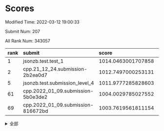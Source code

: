 # Scores

Modified Time: 2022-03-12 19:00:33

Submit Num: 207

All Rank Num: 343057

| rank |               submit               |       score        |       sigma        | pk_num |
| :--- | :--------------------------------- | :----------------- | :----------------- | :----- |
| 1    | jsonzb.test.test_1                 | 1014.0463001707858 | 0.8223282713216501 | 6636   |
| 2    | cpp.21_12_24.submission-2b2ea0d7   | 1012.7497000253131 | 0.8070693802429774 | 6633   |
| 5    | jsonzb.test.submission_level_4     | 1011.9777285828603 | 0.7949172947308846 | 6625   |
| 61   | cpp.2022_01_09.submission-5b0e3de2 | 1004.0029785027552 | 0.7217863019255032 | 6627   |
| 69   | cpp.2022_01_09.submission-816672bd | 1003.7619561811154 | 0.7120033828482235 | 6630   |


<details>
<summary>全部</summary>

| rank |                 submit                 |       score        |       sigma        | pk_num |
| :--- | :------------------------------------- | :----------------- | :----------------- | :----- |
| 1    | jsonzb.test.test_1                     | 1014.0463001707858 | 0.8223282713216501 | 6636   |
| 2    | cpp.21_12_24.submission-2b2ea0d7       | 1012.7497000253131 | 0.8070693802429774 | 6633   |
| 3    | gobigger.level_3.submission_level_3_27 | 1012.2112765135569 | 0.8082912138735715 | 6630   |
| 4    | gobigger.level_3.submission_level_3_42 | 1012.0212449695302 | 0.7933963982879649 | 6631   |
| 5    | jsonzb.test.submission_level_4         | 1011.9777285828603 | 0.7949172947308846 | 6625   |
| 6    | gobigger.level_3.submission_level_3_5  | 1011.6573929939029 | 0.77864990373893   | 6629   |
| 7    | gobigger.level_3.submission_level_3_36 | 1011.2651410143284 | 0.755168977805567  | 6631   |
| 8    | gobigger.level_3.submission_level_3_21 | 1011.1910834833889 | 0.7676369971565346 | 6629   |
| 9    | gobigger.level_3.submission_level_3_47 | 1011.0431873612862 | 0.7500608053314772 | 6631   |
| 10   | gobigger.level_3.submission_level_3_23 | 1010.9813733560369 | 0.7699116254963501 | 6623   |
| 11   | gobigger.level_3.submission_level_3_24 | 1010.9590304156034 | 0.7841531310426819 | 6634   |
| 12   | gobigger.level_3.submission_level_3_10 | 1010.9329186547029 | 0.7720015530727563 | 6629   |
| 13   | gobigger.level_3.submission_level_3_15 | 1010.8690411504069 | 0.7705035428056127 | 6629   |
| 14   | gobigger.level_3.submission_level_3_20 | 1010.7981070230574 | 0.7731689300779386 | 6627   |
| 15   | gobigger.level_3.submission_level_3_3  | 1010.7548180268504 | 0.7758962938954447 | 6622   |
| 16   | gobigger.level_3.submission_level_3_16 | 1010.5977107624875 | 0.7740079554814672 | 6632   |
| 17   | gobigger.level_3.submission_level_3_48 | 1010.4700482159543 | 0.7570389711021289 | 6630   |
| 18   | gobigger.level_3.submission_level_3_9  | 1010.416826538503  | 0.7519772287343423 | 6629   |
| 19   | gobigger.level_3.submission_level_3_13 | 1010.3246578609618 | 0.7662003004587338 | 6630   |
| 20   | gobigger.level_3.submission_level_3_30 | 1010.3149193135964 | 0.7656029905723982 | 6630   |
| 21   | gobigger.level_3.submission_level_3_14 | 1010.2941733529744 | 0.7773288382568133 | 6626   |
| 22   | gobigger.level_3.submission_level_3_19 | 1010.2620393106246 | 0.7816800604553626 | 6634   |
| 23   | gobigger.level_3.submission_level_3_6  | 1010.2581385936844 | 0.7500511328650568 | 6637   |
| 24   | gobigger.level_3.submission_level_3_7  | 1010.1844803490471 | 0.7594904828014353 | 6629   |
| 25   | gobigger.level_3.submission_level_3_32 | 1009.840852015645  | 0.7619579902202465 | 6630   |
| 26   | gobigger.level_3.submission_level_3_18 | 1009.8111225913628 | 0.7629597394496676 | 6629   |
| 27   | gobigger.level_3.submission_level_3_25 | 1009.7944317914338 | 0.7576717005278834 | 6623   |
| 28   | gobigger.level_3.submission_level_3_39 | 1009.7559446450151 | 0.7693149858875308 | 6625   |
| 29   | gobigger.level_3.submission_level_3_26 | 1009.7323754284379 | 0.7605984540141072 | 6629   |
| 30   | gobigger.level_3.submission_level_3_12 | 1009.7082979561563 | 0.7413144059660067 | 6630   |
| 31   | gobigger.level_3.submission_level_3_37 | 1009.6995554421726 | 0.7694844931523488 | 6631   |
| 32   | gobigger.level_3.submission_level_3_2  | 1009.6914908865699 | 0.7381116798658942 | 6626   |
| 33   | gobigger.level_3.submission_level_3_22 | 1009.69102652764   | 0.7544292774821864 | 6627   |
| 34   | gobigger.level_3.submission_level_3_35 | 1009.6751097935945 | 0.7375141627246178 | 6629   |
| 35   | gobigger.level_3.submission_level_3_1  | 1009.6655439016059 | 0.7459411351295038 | 6629   |
| 36   | gobigger.level_3.submission_level_3_46 | 1009.602949216093  | 0.7516011737131708 | 6625   |
| 37   | gobigger.level_3.submission_level_3_29 | 1009.4623998184127 | 0.7701433982539225 | 6631   |
| 38   | gobigger.level_3.submission_level_3_0  | 1009.369013205003  | 0.7519721700143042 | 6625   |
| 39   | gobigger.level_3.submission_level_3_41 | 1009.3406959366812 | 0.7851724102769896 | 6631   |
| 40   | gobigger.level_3.submission_level_3_11 | 1009.3389907654342 | 0.7527702929207196 | 6633   |
| 41   | gobigger.level_3.submission_level_3_4  | 1009.3304313616119 | 0.7475938603310798 | 6627   |
| 42   | gobigger.level_3.submission_level_3_34 | 1009.3164965757026 | 0.7485795270969279 | 6632   |
| 43   | gobigger.level_3.submission_level_3_17 | 1009.1421855324694 | 0.7464134923361019 | 6628   |
| 44   | gobigger.level_3.submission_level_3_28 | 1009.0324788345163 | 0.753597585629712  | 6630   |
| 45   | gobigger.level_3.submission_level_3_49 | 1009.0029104037864 | 0.743958880147841  | 6628   |
| 46   | gobigger.level_3.submission_level_3_43 | 1008.8781658181863 | 0.7660734908582664 | 6626   |
| 47   | gobigger.level_3.submission_level_3_40 | 1008.7217907816867 | 0.7621099394069331 | 6632   |
| 48   | gobigger.level_3.submission_level_3_44 | 1008.7177295302689 | 0.755801606188078  | 6631   |
| 49   | gobigger.level_3.submission_level_3_8  | 1008.6748898064182 | 0.7598823449058987 | 6626   |
| 50   | gobigger.level_3.submission_level_3_31 | 1008.3779965263377 | 0.7608620595665881 | 6624   |
| 51   | gobigger.level_3.submission_level_3_33 | 1008.3065320706945 | 0.7278719834814144 | 6631   |
| 52   | gobigger.level_3.submission_level_3_45 | 1008.19624100106   | 0.7450547872588544 | 6628   |
| 53   | gobigger.level_3.submission_level_3_38 | 1008.1377567865931 | 0.7447335431876819 | 6630   |
| 54   | gobigger.level_1.submission_level_1_48 | 1004.6915753221735 | 0.7173534096348608 | 6628   |
| 55   | gobigger.level_1.submission_level_1_45 | 1004.2976966390088 | 0.7194904241035702 | 6630   |
| 56   | gobigger.level_1.submission_level_1_0  | 1004.2329345696876 | 0.7112515579966618 | 6634   |
| 57   | gobigger.level_1.submission_level_1_31 | 1004.1959208811047 | 0.7169342359999223 | 6630   |
| 58   | gobigger.level_1.submission_level_1_37 | 1004.1417953338744 | 0.7212158405578992 | 6630   |
| 59   | gobigger.level_1.submission_level_1_49 | 1004.1242822622532 | 0.7190248910641254 | 6629   |
| 60   | gobigger.level_1.submission_level_1_39 | 1004.0687473008184 | 0.7108101109074362 | 6631   |
| 61   | cpp.2022_01_09.submission-5b0e3de2     | 1004.0029785027552 | 0.7217863019255032 | 6627   |
| 62   | gobigger.level_1.submission_level_1_13 | 1003.949282692734  | 0.7062662172223323 | 6629   |
| 63   | gobigger.level_1.submission_level_1_16 | 1003.8389887033238 | 0.7158233584571342 | 6628   |
| 64   | gobigger.level_1.submission_level_1_42 | 1003.8134385771043 | 0.7203998501877701 | 6629   |
| 65   | gobigger.level_1.submission_level_1_47 | 1003.7879139458088 | 0.7205640447501058 | 6631   |
| 66   | gobigger.level_1.submission_level_1_2  | 1003.7809470898878 | 0.7116490748861293 | 6634   |
| 67   | gobigger.level_1.submission_level_1_46 | 1003.774526132183  | 0.7164632297359715 | 6629   |
| 68   | gobigger.level_1.submission_level_1_3  | 1003.7735494052456 | 0.722366782800968  | 6629   |
| 69   | cpp.2022_01_09.submission-816672bd     | 1003.7619561811154 | 0.7120033828482235 | 6630   |
| 70   | gobigger.level_1.submission_level_1_44 | 1003.7564958812297 | 0.7240829106358719 | 6629   |
| 71   | gobigger.level_1.submission_level_1_35 | 1003.7276246730007 | 0.7068720606342246 | 6629   |
| 72   | gobigger.level_1.submission_level_1_19 | 1003.6552146883599 | 0.7114377956742137 | 6629   |
| 73   | gobigger.level_1.submission_level_1_36 | 1003.6258073856936 | 0.7190880247795131 | 6632   |
| 74   | gobigger.level_1.submission_level_1_29 | 1003.601745828164  | 0.725596389421515  | 6625   |
| 75   | gobigger.level_1.submission_level_1_26 | 1003.588807471271  | 0.719361199319637  | 6627   |
| 76   | gobigger.level_1.submission_level_1_33 | 1003.5713845346074 | 0.7165010277369797 | 6622   |
| 77   | gobigger.level_1.submission_level_1_12 | 1003.5366224236116 | 0.7140992401286862 | 6632   |
| 78   | gobigger.level_1.submission_level_1_4  | 1003.5288858278711 | 0.7093340314159657 | 6633   |
| 79   | gobigger.level_1.submission_level_1_6  | 1003.44159177722   | 0.7281116205566616 | 6630   |
| 80   | gobigger.level_1.submission_level_1_34 | 1003.4106819751728 | 0.707311427063215  | 6628   |
| 81   | gobigger.level_1.submission_level_1_8  | 1003.4098096070117 | 0.7209275734216652 | 6626   |
| 82   | gobigger.level_1.submission_level_1_38 | 1003.3222033623102 | 0.710566187977516  | 6626   |
| 83   | gobigger.level_1.submission_level_1_41 | 1003.287930540577  | 0.7133056012870417 | 6631   |
| 84   | gobigger.level_1.submission_level_1_22 | 1003.2223193997816 | 0.7097237705556829 | 6625   |
| 85   | gobigger.level_1.submission_level_1_1  | 1003.2156838413986 | 0.7100953362793176 | 6624   |
| 86   | gobigger.level_1.submission_level_1_32 | 1003.1799334368598 | 0.7256391394563363 | 6628   |
| 87   | gobigger.level_1.submission_level_1_11 | 1003.1790352652878 | 0.7163459436060526 | 6633   |
| 88   | gobigger.level_1.submission_level_1_27 | 1003.1679301660979 | 0.7089503229348287 | 6629   |
| 89   | gobigger.level_1.submission_level_1_21 | 1003.1260026168704 | 0.7223926352753647 | 6633   |
| 90   | gobigger.level_1.submission_level_1_9  | 1003.0852449410752 | 0.7097427445945134 | 6623   |
| 91   | gobigger.level_1.submission_level_1_7  | 1003.0639276375321 | 0.6999591472690704 | 6632   |
| 92   | gobigger.level_1.submission_level_1_24 | 1003.0236847987727 | 0.7079394651730142 | 6630   |
| 93   | gobigger.level_1.submission_level_1_28 | 1002.9860922195146 | 0.7159361710404923 | 6630   |
| 94   | gobigger.level_1.submission_level_1_43 | 1002.9577603907294 | 0.714514182802675  | 6631   |
| 95   | gobigger.level_1.submission_level_1_10 | 1002.941082193772  | 0.7161678402861102 | 6632   |
| 96   | gobigger.level_1.submission_level_1_14 | 1002.9243356900006 | 0.7104445102401433 | 6627   |
| 97   | gobigger.level_1.submission_level_1_40 | 1002.9026227574354 | 0.7205646886839204 | 6626   |
| 98   | gobigger.level_1.submission_level_1_15 | 1002.89749907003   | 0.7025191067588181 | 6627   |
| 99   | gobigger.level_1.submission_level_1_18 | 1002.8208902625865 | 0.7101036258248075 | 6628   |
| 100  | gobigger.level_1.submission_level_1_17 | 1002.7972154236858 | 0.7143103343057657 | 6631   |
| 101  | gobigger.level_1.submission_level_1_23 | 1002.742056605868  | 0.7051026314335102 | 6630   |
| 102  | gobigger.level_1.submission_level_1_30 | 1002.5546879437219 | 0.7223545766484515 | 6631   |
| 103  | gobigger.level_1.submission_level_1_25 | 1002.449343674539  | 0.7278441816004768 | 6634   |
| 104  | gobigger.level_1.submission_level_1_5  | 1002.2992577602621 | 0.7156816682155931 | 6625   |
| 105  | gobigger.level_1.submission_level_1_20 | 1002.1904529481733 | 0.7123430085364172 | 6625   |
| 106  | gobigger.random.submission_random_35   | 997.7623834313587  | 0.7095652241659957 | 6629   |
| 107  | gobigger.random.submission_random_10   | 997.387946470076   | 0.7109203144789511 | 6627   |
| 108  | gobigger.random.submission_random_17   | 997.2145153606741  | 0.6965102914701196 | 6633   |
| 109  | gobigger.random.submission_random_32   | 997.074577490027   | 0.7142623709911934 | 6624   |
| 110  | gobigger.random.submission_random_43   | 996.763710282162   | 0.7124940337692751 | 6624   |
| 111  | gobigger.random.submission_random_11   | 996.6914946469271  | 0.7027957772871376 | 6629   |
| 112  | gobigger.random.submission_random_16   | 996.6343759146217  | 0.7094405627839965 | 6630   |
| 113  | gobigger.random.submission_random_18   | 996.606393577373   | 0.7014614392092864 | 6629   |
| 114  | gobigger.random.submission_random_44   | 996.5807267434585  | 0.7094895868831851 | 6631   |
| 115  | gobigger.random.submission_random_27   | 996.5162466126852  | 0.7081904517287911 | 6629   |
| 116  | gobigger.random.submission_random_15   | 996.5047456958628  | 0.7120606188079931 | 6632   |
| 117  | gobigger.random.submission_random_9    | 996.4331241145201  | 0.7020146119755609 | 6629   |
| 118  | gobigger.random.submission_random_41   | 996.4208364300144  | 0.6996601330504043 | 6623   |
| 119  | gobigger.random.submission_random_39   | 996.4087161117346  | 0.7141038410962247 | 6630   |
| 120  | gobigger.random.submission_random_42   | 996.3930036344354  | 0.702321725650549  | 6629   |
| 121  | gobigger.random.submission_random_29   | 996.3685832617398  | 0.7162193517387669 | 6632   |
| 122  | gobigger.random.submission_random_37   | 996.3304481559418  | 0.7098016203801198 | 6627   |
| 123  | gobigger.random.submission_random_3    | 996.3267018616289  | 0.6985168152340189 | 6629   |
| 124  | gobigger.random.submission_random_21   | 996.181859340655   | 0.7109725314976852 | 6627   |
| 125  | gobigger.random.submission_random_47   | 996.139620652047   | 0.7260586206423849 | 6627   |
| 126  | gobigger.random.submission_random_2    | 996.1011899404308  | 0.703587895624421  | 6631   |
| 127  | gobigger.random.submission_random_48   | 996.0427310673965  | 0.7126821799367311 | 6628   |
| 128  | gobigger.random.submission_random_24   | 996.0095407433232  | 0.7288355859887141 | 6632   |
| 129  | gobigger.random.submission_random_12   | 995.9792109731087  | 0.7134581314207863 | 6631   |
| 130  | gobigger.random.submission_random_34   | 995.934571983422   | 0.7151708748621938 | 6624   |
| 131  | gobigger.random.submission_random_40   | 995.9309953680174  | 0.7090311011153007 | 6635   |
| 132  | gobigger.random.submission_random_25   | 995.9270445680677  | 0.7072611717255409 | 6625   |
| 133  | gobigger.random.submission_random_31   | 995.8719144342924  | 0.7134758897441014 | 6622   |
| 134  | gobigger.random.submission_random_14   | 995.7885483995856  | 0.721015245898816  | 6630   |
| 135  | gobigger.random.submission_random_20   | 995.7881340527878  | 0.7090499176305683 | 6631   |
| 136  | gobigger.random.submission_random_4    | 995.7367212049469  | 0.6967131592330047 | 6628   |
| 137  | gobigger.random.submission_random_7    | 995.7337992791996  | 0.7028436857454164 | 6632   |
| 138  | gobigger.random.submission_random_19   | 995.6664952435591  | 0.6994312337724373 | 6628   |
| 139  | gobigger.random.submission_random_13   | 995.5641134512296  | 0.7251141268501078 | 6630   |
| 140  | gobigger.random.submission_random_36   | 995.5461430003073  | 0.723115452219261  | 6627   |
| 141  | gobigger.random.submission_random_45   | 995.5365489675426  | 0.7107122653837327 | 6630   |
| 142  | gobigger.random.submission_random_5    | 995.518333914991   | 0.7095867900430873 | 6633   |
| 143  | gobigger.random.submission_random_6    | 995.4808404243204  | 0.7044007762185928 | 6626   |
| 144  | gobigger.random.submission_random_23   | 995.4535976228156  | 0.7185595339686102 | 6630   |
| 145  | gobigger.random.submission_random_49   | 995.4348408655912  | 0.7319219627732526 | 6631   |
| 146  | gobigger.random.submission_random_22   | 995.4015118071092  | 0.7067831682570304 | 6625   |
| 147  | gobigger.random.submission_random_38   | 995.3505141014089  | 0.7050159635331453 | 6628   |
| 148  | gobigger.random.submission_random_30   | 995.3030246781991  | 0.7093968543251101 | 6632   |
| 149  | gobigger.random.submission_random_28   | 995.1908997905082  | 0.714754438418137  | 6625   |
| 150  | gobigger.random.submission_random_33   | 995.154469884559   | 0.7203330732418657 | 6625   |
| 151  | gobigger.random.submission_random_46   | 994.971209089758   | 0.7055883102897439 | 6628   |
| 152  | gobigger.random.submission_random_8    | 994.9144936723685  | 0.711307223419506  | 6629   |
| 153  | gobigger.random.submission_random_1    | 994.9037306495103  | 0.7078039015304958 | 6633   |
| 154  | gobigger.random.submission_random_26   | 994.5252943128495  | 0.7120381922475812 | 6633   |
| 155  | gobigger.random.submission_random_0    | 994.1465810530883  | 0.7163438381431985 | 6631   |
| 156  | gobigger.level_2.submission_level_2_10 | 994.0450486212939  | 0.7483177140476615 | 6633   |
| 157  | gobigger.level_2.submission_level_2_45 | 993.6098114595438  | 0.7442178323382898 | 6627   |
| 158  | gobigger.level_2.submission_level_2_17 | 993.3822877031577  | 0.7232249820113934 | 6633   |
| 159  | gobigger.level_2.submission_level_2_43 | 993.2483636219915  | 0.7394871943951    | 6626   |
| 160  | gobigger.level_2.submission_level_2_6  | 993.1623046950998  | 0.7453775022869255 | 6633   |
| 161  | gobigger.level_2.submission_level_2_0  | 993.0813934690703  | 0.7314396346484952 | 6632   |
| 162  | gobigger.level_2.submission_level_2_8  | 993.0598809582787  | 0.7590627697153319 | 6629   |
| 163  | gobigger.level_2.submission_level_2_9  | 992.9551921832493  | 0.7508329054364029 | 6634   |
| 164  | gobigger.level_2.submission_level_2_21 | 992.9235929893773  | 0.7327031279685855 | 6628   |
| 165  | gobigger.level_2.submission_level_2_19 | 992.8462829413048  | 0.738244520991657  | 6633   |
| 166  | gobigger.level_2.submission_level_2_47 | 992.8267304039614  | 0.754870917596284  | 6627   |
| 167  | gobigger.level_2.submission_level_2_4  | 992.8184538073674  | 0.7328666994720907 | 6631   |
| 168  | gobigger.level_2.submission_level_2_31 | 992.8070160408306  | 0.7423934058555443 | 6629   |
| 169  | gobigger.level_2.submission_level_2_38 | 992.7663732959377  | 0.7276758919912815 | 6631   |
| 170  | gobigger.level_2.submission_level_2_39 | 992.7361176732469  | 0.734403746706658  | 6630   |
| 171  | gobigger.level_2.submission_level_2_42 | 992.7060998588189  | 0.7673249585058821 | 6631   |
| 172  | gobigger.level_2.submission_level_2_3  | 992.6907169435013  | 0.7224391314433034 | 6628   |
| 173  | gobigger.level_2.submission_level_2_35 | 992.5114800080811  | 0.7544862782910652 | 6627   |
| 174  | gobigger.level_2.submission_level_2_18 | 992.3902942298878  | 0.7417532232931472 | 6626   |
| 175  | gobigger.level_2.submission_level_2_26 | 992.3823102237892  | 0.7321254296631041 | 6629   |
| 176  | gobigger.level_2.submission_level_2_12 | 992.3519752652297  | 0.7304456946813737 | 6627   |
| 177  | gobigger.level_2.submission_level_2_36 | 992.3359646119724  | 0.7508692250883552 | 6627   |
| 178  | gobigger.level_2.submission_level_2_7  | 992.3303030328912  | 0.7199170684597291 | 6629   |
| 179  | gobigger.level_2.submission_level_2_14 | 992.2762691863815  | 0.7600119264574217 | 6629   |
| 180  | gobigger.level_2.submission_level_2_34 | 992.2696165192469  | 0.7278779068514154 | 6632   |
| 181  | gobigger.level_2.submission_level_2_23 | 992.2221512245554  | 0.7398079811582792 | 6630   |
| 182  | gobigger.level_2.submission_level_2_41 | 992.1275556739259  | 0.7340283290006191 | 6629   |
| 183  | gobigger.level_2.submission_level_2_22 | 992.0398438429495  | 0.7376428331896506 | 6629   |
| 184  | gobigger.level_2.submission_level_2_44 | 992.0365726053781  | 0.7548515534898745 | 6630   |
| 185  | gobigger.level_2.submission_level_2_16 | 992.0201933811007  | 0.7399466349698282 | 6629   |
| 186  | gobigger.level_2.submission_level_2_25 | 992.0199134957642  | 0.754123871860274  | 6626   |
| 187  | gobigger.level_2.submission_level_2_33 | 991.983629360216   | 0.7407154857827687 | 6630   |
| 188  | gobigger.level_2.submission_level_2_11 | 991.9682329443694  | 0.7455250367991392 | 6631   |
| 189  | gobigger.level_2.submission_level_2_2  | 991.9567310712262  | 0.7462542864294511 | 6632   |
| 190  | gobigger.level_2.submission_level_2_49 | 991.8669735981446  | 0.7619601464657485 | 6633   |
| 191  | gobigger.level_2.submission_level_2_32 | 991.8530630672046  | 0.7510573408105319 | 6625   |
| 192  | gobigger.level_2.submission_level_2_1  | 991.7347504097265  | 0.7682432078261207 | 6629   |
| 193  | gobigger.level_2.submission_level_2_48 | 991.5879543275342  | 0.7637115471161732 | 6630   |
| 194  | gobigger.level_2.submission_level_2_40 | 991.5287912454087  | 0.7465868785111072 | 6627   |
| 195  | gobigger.level_2.submission_level_2_30 | 991.4662940094236  | 0.7373156503996579 | 6629   |
| 196  | gobigger.level_2.submission_level_2_15 | 991.1777201086059  | 0.7459882468402179 | 6630   |
| 197  | gobigger.level_2.submission_level_2_13 | 991.1567097551773  | 0.7497226107392659 | 6630   |
| 198  | gobigger.level_2.submission_level_2_24 | 991.1489862527837  | 0.7524736449728201 | 6633   |
| 199  | gobigger.level_2.submission_level_2_27 | 991.1293828322814  | 0.7491688654826052 | 6632   |
| 200  | gobigger.level_2.submission_level_2_5  | 991.0055262308475  | 0.7603814667336758 | 6632   |
| 201  | gobigger.level_2.submission_level_2_29 | 990.8527815884466  | 0.7428265980113371 | 6621   |
| 202  | gobigger.level_2.submission_level_2_37 | 990.662227442476   | 0.7686245128630959 | 6629   |
| 203  | gobigger.level_2.submission_level_2_28 | 990.4628542924444  | 0.7606752434318338 | 6628   |
| 204  | gobigger.level_2.submission_level_2_20 | 990.3662614654186  | 0.7837350694596592 | 6630   |
| 205  | gobigger.level_2.submission_level_2_46 | 989.5092265017203  | 0.7784841201378849 | 6627   |
| 206  | gobigger.none.submission_none_1        | 977.5808152106343  | 1.2974994672966866 | 6632   |
| 207  | gobigger.none.submission_none_0        | 976.912072463665   | 1.401908208532891  | 6631   |

</details>